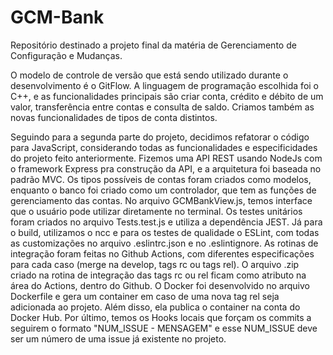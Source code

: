 # GCM-Bank
Repositório destinado a projeto final da matéria de Gerenciamento de Configuração e Mudanças.

O modelo de controle de versão que está sendo utilizado durante o desenvolvimento é o GitFlow. A linguagem de programação escolhida foi o C++, e as funcionalidades principais são criar conta, crédito e débito de um valor, transferência entre contas e consulta de saldo. Criamos também as novas funcionalidades de tipos de conta distintos.

Seguindo para a segunda parte do projeto, decidimos refatorar o código para JavaScript, considerando todas as funcionalidades e especificidades do projeto feito anteriormente. Fizemos uma API REST usando NodeJs com o framework Express pra construção da API, e a arquitetura foi baseada no padrão MVC. Os tipos possíveis de contas foram criados como modelos, enquanto o banco foi criado como um controlador, que tem as funções de gerenciamento das contas. No arquivo GCMBankView.js, temos interface que o usuário pode utilizar diretamente no terminal.
Os testes unitários foram criados no arquivo Tests.test.js e utiliza a dependência JEST. Já para o build, utilizamos o ncc e para os testes de qualidade o ESLint, com todas as customizações no arquivo .eslintrc.json e no .eslintignore.
As rotinas de integração foram feitas no Github Actions, com diferentes especificações para cada caso (merge na develop, tags rc ou tags rel). O arquivo .zip criado na rotina de integração das tags rc ou rel ficam como atributo na área do Actions, dentro do Github.
O Docker foi desenvolvido no arquivo Dockerfile e gera um container em caso de uma nova tag rel seja adicionada ao projeto. Além disso, ela publica o container na conta do Docker Hub.
Por último, temos os Hooks locais que forçam os commits a seguirem o formato "NUM_ISSUE - MENSAGEM" e esse NUM_ISSUE deve ser um número de uma issue já existente no projeto.
